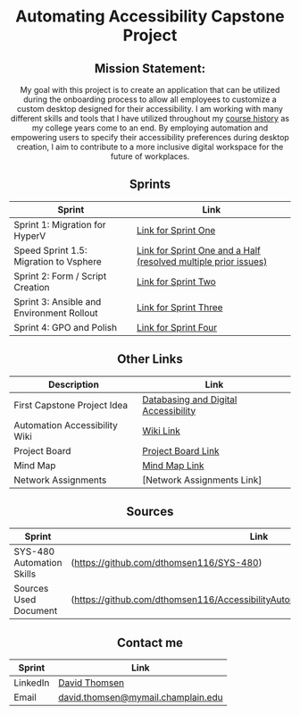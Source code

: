 <div align="center">

# Automating Accessibility Capstone Project

</div>

<div align="center">

## Mission Statement:

My goal with this project is to create an application that can be utilized during the onboarding process to allow all employees to customize a custom desktop designed for their accessibility. I am working with many different skills and tools that I have utilized throughout my [course history](https://github.com/dthomsen116#courseload) as my college years come to an end. By employing automation and empowering users to specify their accessibility preferences during desktop creation, I aim to contribute to a more inclusive digital workspace for the future of workplaces. 

</div>

<div align="center">

## Sprints
| Sprint | Link |
| --- | --- |
| Sprint 1: Migration for HyperV| [Link for Sprint One](https://github.com/dthomsen116/AccessibilityAutomation/wiki/Sprint-One) |
| Speed Sprint 1.5: Migration to Vsphere | [Link for Sprint One and a Half (resolved multiple prior issues)](https://github.com/dthomsen116/AccessibilityAutomation/wiki/Update-to-Sprint-One) |
| Sprint 2: Form / Script Creation | [Link for Sprint Two](https://github.com/dthomsen116/AccessibilityAutomation/wiki/Sprint-Two) |
| Sprint 3: Ansible and Environment Rollout | [Link for Sprint Three](https://github.com/dthomsen116/AccessibilityAutomation/wiki/Sprint-Three)|
| Sprint 4: GPO and Polish | [Link for Sprint Four](https://github.com/dthomsen116/AccessibilityAutomation/wiki/Sprint-Four) |



## Other Links

| Description | Link |
| --- | --- |
|First Capstone Project Idea |[Databasing and Digital Accessibility](https://github.com/dthomsen116/Capstone23-24) |
|Automation Accessibility Wiki | [Wiki Link](https://github.com/dthomsen116/AccessibilityAutomation/wiki) |
| Project Board | [Project Board Link](https://github.com/users/dthomsen116/projects/5/views/1)|
| Mind Map | [Mind Map Link](https://github.com/dthomsen116/AccessibilityAutomation/blob/main/MindMap.pdf)|
|Network Assignments | [Network Assignments Link]

## Sources

| Sprint | Link |
| --- | --- |
| SYS-480 Automation Skills | (https://github.com/dthomsen116/SYS-480)| 
|Sources Used Document|(https://github.com/dthomsen116/AccessibilityAutomation/blob/main/Other/Sources.md)|

## Contact me

| Sprint | Link |
| --- | --- |
| LinkedIn | [David Thomsen](https://www.linkedin.com/in/thomsendavid/)| 
| Email | [david.thomsen@mymail.champlain.edu](mailto:david.thomsen@mymail.champlain.edu)| 

</div>
